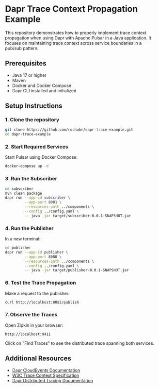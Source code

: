 # Dapr Trace Context Propagation Example

This repository demonstrates how to properly implement trace context propagation when using Dapr with Apache Pulsar in a Java application. It focuses on maintaining trace context across service boundaries in a pub/sub pattern.

## Prerequisites

- Java 17 or higher
- Maven
- Docker and Docker Compose
- Dapr CLI installed and initialized

## Setup Instructions

### 1. Clone the repository

```bash
git clone https://github.com/rochabr/dapr-trace-example.git
cd dapr-trace-example
```

### 2. Start Required Services

Start Pulsar using Docker Compose:

```bash
docker-compose up -d
```

### 3. Run the Subscriber

```bash
cd subscriber
mvn clean package
dapr run --app-id subscriber \
         --app-port 8081 \
         --resources-path ../components \
         --config ../config.yaml \
         -- java -jar target/subscriber-0.0.1-SNAPSHOT.jar
```

### 4. Run the Publisher

In a new terminal:

```bash
cd publisher
dapr run --app-id publisher \
         --app-port 8080 \
         --resources-path ../components \
         --config ../config.yaml \
         -- java -jar target/publisher-0.0.1-SNAPSHOT.jar
```

### 6. Test the Trace Propagation

Make a request to the publisher:

```bash
curl http://localhost:8082/publish
```

### 7. Observe the Traces

Open Zipkin in your browser:

```
http://localhost:9411
```

Click on "Find Traces" to see the distributed trace spanning both services.

## Additional Resources

- [Dapr CloudEvents Documentation](https://docs.dapr.io/developing-applications/building-blocks/pubsub/pubsub-cloudevents/)
- [W3C Trace Context Specification](https://www.w3.org/TR/trace-context/)
- [Dapr Distributed Tracing Documentation](https://docs.dapr.io/operations/monitoring/tracing/)